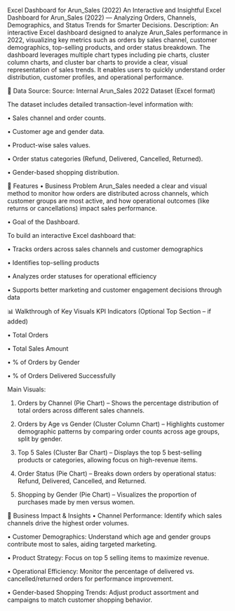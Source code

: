 Excel Dashboard for Arun_Sales (2022) 
An Interactive and Insightful Excel Dashboard for Arun_Sales (2022) — Analyzing Orders, Channels, Demographics, and Status Trends for Smarter Decisions.
Description:
An interactive Excel dashboard designed to analyze Arun_Sales performance in 2022, visualizing key metrics such as orders by sales channel, customer demographics, top-selling products, and
order status breakdown. The dashboard leverages multiple chart types including pie charts, cluster column charts, and cluster bar charts to provide a clear, visual representation of sales
trends. It enables users to quickly understand order distribution, customer profiles, and operational performance.

📂 Data Source:
Source: Internal Arun_Sales 2022 Dataset (Excel format)

The dataset includes detailed transaction-level information with:

• Sales channel and order counts.

• Customer age and gender data.

• Product-wise sales values.

• Order status categories (Refund, Delivered, Cancelled, Returned).

• Gender-based shopping distribution.

🌟 Features
• Business Problem
Arun_Sales needed a clear and visual method to monitor how orders are distributed across channels, which customer groups are most active, and how operational outcomes 
(like returns or cancellations) impact sales performance.

• Goal of the Dashboard.

To build an interactive Excel dashboard that:

• Tracks orders across sales channels and customer demographics

• Identifies top-selling products

• Analyzes order statuses for operational efficiency

• Supports better marketing and customer engagement decisions through data

📊 Walkthrough of Key Visuals
KPI Indicators (Optional Top Section – if added)

• Total Orders

• Total Sales Amount

• % of Orders by Gender

• % of Orders Delivered Successfully

Main Visuals:

1. Orders by Channel (Pie Chart) – Shows the percentage distribution of total orders across different sales channels.

2. Orders by Age vs Gender (Cluster Column Chart) – Highlights customer demographic patterns by comparing order counts across age groups, split by gender.

3. Top 5 Sales (Cluster Bar Chart) – Displays the top 5 best-selling products or categories, allowing focus on high-revenue items.

4. Order Status (Pie Chart) – Breaks down orders by operational status: Refund, Delivered, Cancelled, and Returned.

5. Shopping by Gender (Pie Chart) – Visualizes the proportion of purchases made by men versus women.

🎯 Business Impact & Insights
• Channel Performance: Identify which sales channels drive the highest order volumes.

• Customer Demographics: Understand which age and gender groups contribute most to sales, aiding targeted marketing.

• Product Strategy: Focus on top 5 selling items to maximize revenue.

• Operational Efficiency: Monitor the percentage of delivered vs. cancelled/returned orders for performance improvement.

• Gender-based Shopping Trends: Adjust product assortment and campaigns to match customer shopping behavior.
